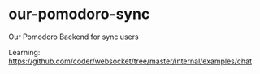 # our-pomodoro-sync
Our Pomodoro Backend for sync users  

Learning:  
https://github.com/coder/websocket/tree/master/internal/examples/chat
